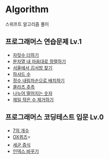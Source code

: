 # Algorithm

스위프트 알고리즘 풀이

## 프로그래머스 연습문제 Lv.1

- [자릿수 더하기](./프로그래머스/연습문제/Lv1/lessons12931.playground/Contents.swift)
- [문자열 내 마음대로 정렬하기](./프로그래머스/연습문제/Lv1/lessons12915.playground/Contents.swift)
- [서울에서 김서방 찾기](./프로그래머스/연습문제/Lv1/lessons12919.playground/Contents.swift)
- [하샤드 수](./프로그래머스/연습문제/Lv1/lessons12947.playground/Contents.swift)
- [정수 내림차순으로 배치하기](./프로그래머스/연습문제/Lv1/lessons12933.playground/Contents.swift)
- [콜라츠 추측](./프로그래머스/연습문제/Lv1/lessons12943.playground/Contents.swift)
- [나누어 떨어지는 숫자](./프로그래머스/연습문제/Lv1/lessons12910.playground/Contents.swift)
- [제일 작은 수 제거하기](./프로그래머스/연습문제/Lv1/lessons12935.playground/Contents.swift)

## 프로그래머스 코딩테스트 입문 Lv.0

- [7의 개수](./프로그래머스/연습문제/Lv0/lessons120912.playground/Contents.swift)
- [OX퀴즈](./프로그래머스/연습문제/Lv0/lessons120907.playground/Contents.swift)⭐️
- [세균 증식](./프로그래머스/연습문제/Lv0/lessons120910.playground/Contents.swift)
- [인덱스 바꾸기](./프로그래머스/연습문제/Lv0/lessons120895.playground/Contents.swift)